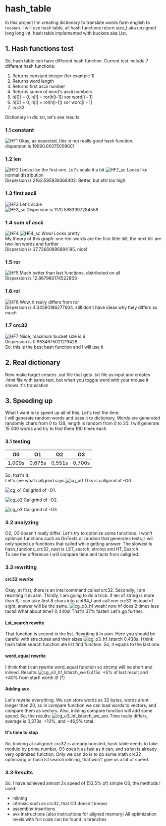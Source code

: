 # hash_table
In this project I'm creating dictionary to translate words form english to russian. I will use hash table, all hash functions return size_t aka unsigned long long int, hash table implemented with buckets aka List.
## 1. Hash functions test
So, hash table can have different hash function. Current test include 7 different hash functions:
1. Returns constant integer (for example 1)
2. Returns word length
3. Returns first ascii number
4. Returns summ of word's ascii numbers
5. h[0] = 0, h[i] = ror(h[i-1]) xor word[i - 1]
6. h[0] = 0, h[i] = rol(h[i-1]) xor word[i - 1]
7. crc32

Dictionary in dic.txt, let's see results
### 1.1 constant
![HF1](/graphs/HF_1_const.png)
Okay, as expected, this in not really good hash function.   
dispersion is 19990.00075009001
### 1.2 len
![HF2](/graphs/HF_2_len.png)
Looks like the first one. Let's scale it a bit
![HF2_sc](/graphs/HF_2_len_scaled.png)
Looks like normal distribution   
Dispersion is 2162.595939368402. Better, but still too high
### 1.3 first ascii
![HF3](/graphs/HF_3_first_ascii.png)
Let's scale   
![HF3_sc](/graphs/HF_3_first_ascii_scaled.png)
Dispersion is 1170.5983397284558.   
### 1.4 sum of ascii
![HF4](/graphs/HF_4_sum_ascii.png)
![HF4_sc](/graphs/HF_4_sum_ascii_scaled.png)
Wow! Looks pretty   
My theory of this graph: one-len-words are the first little hill, the next hill are two-len words and further   
Dispersion is 37.72660896884195, nice!
### 1.5 ror
![HF5](/graphs/HF_5_ror.png)
Much better than last functions, distributed on all   
Dispersion is 12.867980174522803
### 1.6 rol
![HF6](/graphs/HF_6_rol.png)
Wow, it really differs from ror   
Dispersion is 4.34590186277604, still don't have ideas why they differs so much
### 1.7 crc32
![HF7](/graphs/HF_7_crc32.png)
Niice, maximum bucket size is 6   
Dispersion is 0.9834975021219428   
So, this is the best hash function and I will use it
## 2. Real dictionary
New make target creates .out file that gets .txt file as input and creates .html file with same text, but when you toggle word with your mouse it shows it's translation
## 3. Speeding up
What I want is to speed up all of this. Let's test the time.   
I will generate random words and pass it to dictionary. Words are generated randomly chars from 0 to 128, length is random from 0 to 20. I will generate 15 000 words and try to find them 100 times each.
### 3.1 testing
| O0     | O1     | O2     | O3     |
| ------ | ------ | ------ | ------ |
| 1,009s | 0,675s | 0,551s | 0,700s |

So, that's it.   
Let's see what callgrind says
![cg_o0](/callgrind_results/cg_o0.png)
This is callgrind of -O0.   
   
![cg_o1](/callgrind_results/cg_o1.png)
Callgrind of -O1.   
   
![cg_o2](/callgrind_results/cg_o2.png)
Callgrind of -O2.   
   
![cg_o3](/callgrind_results/cg_o3.png)
Callgrind of -O3.   
   


### 3.2 analyzing
O2, O3 doesn't really differ. Let's try to optimize some functions. I won't optimize functions such as DoTests or random that generates tests, I will only speed up functions that called while getting answer. The slowest is hash_funcions_crc32, next is LST_search, strcmp and HT_Search.   
To see the difference I will compare time and tacts from callgrind.
### 3.3 rewriting
#### crc32 rewrite
Okay, at first, there is an intel command called crc32. Secondly, I am rewriting it in asm. Thirdly, I am going to do a trick: if len of string is more than 8, i can take first 8 chars into uint64_t and call one crc32 instead of eight, answer will be the same.
![cg_o3_hf](/callgrind_results/cg_o3_hf.png)
woah! now hf does 2 times less tacts! What about time? 
0,440s! That's 37% faster! Let's go further.

#### Lst_search rewrite
That function is second in the list. Rewriting it in asm. Here you should be careful with structures and their sizes
![cg_o3_hf_lstsrch](/callgrind_results/cg_o3_hf_lstsrch.png)
0,438s. I think hash table search function ate list find function. So, it equals to the last one.

#### word_equal rewrite
I think that I can rewrite word_equal function so strcmp will be short and inlined. Results:
![cg_o3_hf_lstsrch_we](/callgrind_results/cg_o3_hf_lstsrch_we.png)
0,415s. +5% of last result and +40% from start! worth it! (?)

#### Adding avx
Let's rewrite everything. We can store words as 32 bytes, words arent longer than 20, so in compare function we can load words to vectors, and compare them as vectors. Also, inlining compare function will add some speed. So, the results:
![cg_o3_hf_lstsrch_we_avx](/callgrind_results/cg_o3_hf_lstsrch_we_avx.png)
Time really differs, average is 0,373s. +10%, and +46,5% total.

#### It's time to stop
So, looking at callgrind: crc32 is already boosted, hash table needs to take modulo by prime number, O3 does it as fast as it can, and strlen is already very optimized function. Only we can do is to do some math crc32 optimizing or hash lst search inlining, that won't give us a lot of speed.

### 3.3 Results
So, I have achieved almost 2x speed of (53,5% of) simple O3, the methods I used:
* inlining
* intrinsic such as crc32, that O3 doesn't knows
* assembler insertions
* avx instructions (also instructions for aligned memory)
All optimization levels with full code can be found in branches
